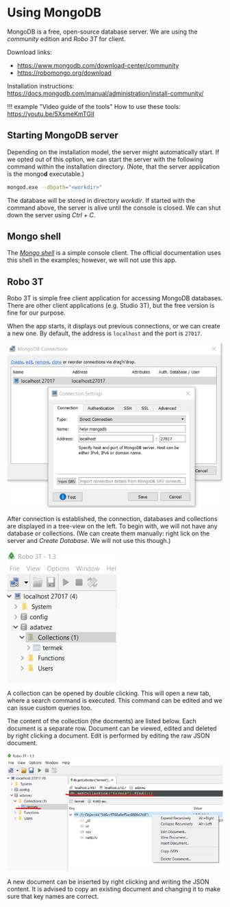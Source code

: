 # Using MongoDB

MongoDB is a free, open-source database server. We are using the _community_ edition and _Robo 3T_ for client.

Download links:

- <https://www.mongodb.com/download-center/community>
- <https://robomongo.org/download>

Installation instructions: <https://docs.mongodb.com/manual/administration/install-community/>

!!! example "Video guide of the tools"
    How to use these tools: <https://youtu.be/5XsmeKmTGII>

## Starting MongoDB server

Depending on the installation model, the server might automatically start. If we opted out of this option, we can start the server with the following command within the installation directory. (Note, that the server application is the mongo&#8203;**d** executable.)

```bash
mongod.exe --dbpath="<workdir>"
```

The database will be stored in directory _workdir_. If started with the command above, the server is alive until the console is closed. We can shut down the server using _Ctrl + C_.

## Mongo shell

The [_Mongo shell_](https://docs.mongodb.com/manual/mongo/) is a simple console client. The official documentation uses this shell in the examples; however, we will not use this app.

## Robo 3T

Robo 3T is simple free client application for accessing MongoDB databases. There are other client applications (e.g. Studio 3T), but the free version is fine for our purpose.

When the app starts, it displays out previous connections, or we can create a new one. By default, the address is `localhost` and the port is `27017`.

![Connection](./images/robo3t-connection.png)

After connection is established, the connection, databases and collections are displayed in a tree-view on the left. To begin with, we will not have any database or collections. (We can create them manually: right lick on the server and _Create Database_. We will not use this though.)

![Collections](./images/robo3t-db-collections.png)

A collection can be opened by double clicking. This will open a new tab, where a search command is executed. This command can be edited and we can issue custom queries too.

The content of the collection (the docments) are listed below. Each document is a separate row. Document can be viewed, edited and deleted by right clicking a document. Edit is performed by editing the raw JSON document.

![Collection content](./images/robo3t-collection-list.png)

A new document can be inserted by right clicking and writing the JSON content. It is advised to copy an existing document and changing it to make sure that key names are correct.
